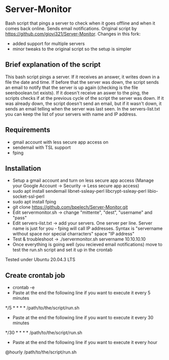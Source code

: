 # Server-Monitor
Bash script that pings a server to check when it goes offline and when it comes back online. Sends email notifications.
Original script by https://github.com/giovi321/Server-Monitor. Changes in this fork:
* added support for multiple servers
* minor tweaks to the original script so the setup is simpler

## Brief explanation of the script
This bash script pings a server. If it receives an answer, it writes down in a file the date and time. If before that the server was down, the script sends an email to notify that the server is up again (checking is the file seenboolean.txt exists). If it doesn't receive an aswer to the ping, the scripts checks if at the previous cycle of the script the server was down. If it was already down, the script doesn't send an email, but if it wasn't down, it sends an email telling when the server was last seen.
In the servers-list.txt you can keep the list of your servers with name and IP address.

## Requirements
* gmail account with less secure app access on
* sendemail with TSL support
* fping

## Installation
* Setup a gmail account and turn on less secure app access (Manage your Google Account -> Security -> Less secure app access)
* sudo apt install sendemail libnet-ssleay-perl libcrypt-ssleay-perl libio-socket-ssl-perl
* sudo apt install fping
* git clone https://github.com/bpelech/Server-Monitor.git
* Edit servermonitor.sh -> change "mittente", "dest", "username" and "pass"
* Edit servers-list.txt -> add your servers. One server per line. Server name is just for you - fping will call IP addresses. Syntax is "servername without space nor special charracters" space "IP address"
* Test & troubleshoot -> ./servermonitor.sh servername 10.10.10.10
* Once everything is going well (you recieved email notifications) move to test the run.sh script and set it up in the crontab

Tested under Ubuntu 20.04.3 LTS 

## Create crontab job
* crontab -e
* Paste at the end the following line if you want to execute it every 5 minutes

*/5 * * * * /path/to/the/script/run.sh

* Paste at the end the following line if you want to execute it every 30 minutes

*/30 * * * * /path/to/the/script/run.sh

* Paste at the end the following line if you want to execute it every hour

@hourly /path/to/the/script/run.sh
